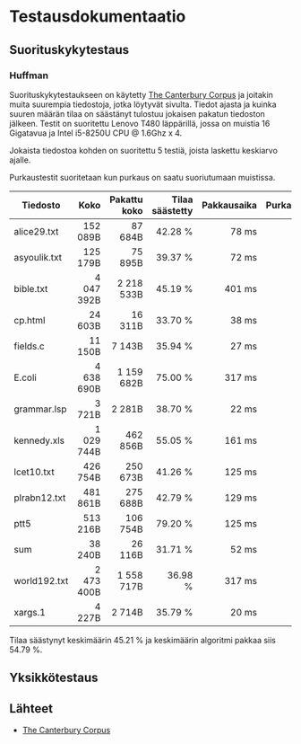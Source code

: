 # Testausdokumentaatio

## Suorituskykytestaus

### Huffman

Suorituskykytestaukseen on käytetty [The Canterbury Corpus](http://corpus.canterbury.ac.nz/descriptions/) ja joitakin muita suurempia tiedostoja, jotka löytyvät sivulta. Tiedot ajasta ja kuinka suuren määrän tilaa on säästänyt tulostuu jokaisen pakatun tiedoston jälkeen. 
Testit on suoritettu Lenovo T480 läppärillä, jossa on muistia 16 Gigatavua ja Intel i5-8250U CPU @ 1.6Ghz x 4.

Jokaista tiedostoa kohden on suoritettu 5 testiä, joista laskettu keskiarvo ajalle.

Purkaustestit suoritetaan kun purkaus on saatu suoriutumaan muistissa.

| Tiedosto     |       Koko | Pakattu koko | Tilaa säästetty| Pakkausaika | Purkausaika | .tar.gz |
| -----------  | ---------: | -----------: | ------------:| ----------: | --------: | --------:|
| alice29.txt  |   152 089B |     87 684B  |      42.28 % |      78 ms  |           |  54 656B |
| asyoulik.txt |   125 179B |     75 895B  |      39.37 % |      72 ms  |           |  49 150B |
| bible.txt    | 4 047 392B |  2 218 533B  |      45.19 % |     401 ms  |           |1 192 150B|
| cp.html      |    24 603B |     16 311B  |      33.70 % |      38 ms  |           |   8 161B |
| fields.c     |    11 150B |      7 143B  |      35.94 % |      27 ms  |           |   3 301B |
| E.coli       | 4 638 690B |  1 159 682B  |      75.00 % |     317 ms  |           |1 342 310B|
| grammar.lsp  |     3 721B |      2 281B  |      38.70 % |      22 ms  |           |   1 406B |
| kennedy.xls  | 1 029 744B |    462 856B  |      55.05 % |     161 ms  |           | 204 288B |
| lcet10.txt   |   426 754B |    250 673B  |      41.26 % |     125 ms  |           | 145 126B |
| plrabn12.txt |   481 861B |    275 688B  |      42.79 % |     129 ms  |           | 195 510B |
| ptt5         |   513 216B |    106 754B  |      79.20 % |     125 ms  |           |  56 705B |
| sum          |    38 240B |     26 116B  |      31.71 % |      52 ms  |           |  13 173B |
| world192.txt | 2 473 400B |  1 558 717B  |      36.98 % |     317 ms  |           | 725 166B |
| xargs.1      |     4 227B |      2 714B  |      35.79 % |      20 ms  |           |   1 927B |

Tilaa säästynyt keskimäärin 45.21 % ja keskimäärin algoritmi pakkaa siis 54.79 %.


## Yksikkötestaus


## Lähteet

* [The Canterbury Corpus](https://corpus.canterbury.ac.nz/descriptions/)
